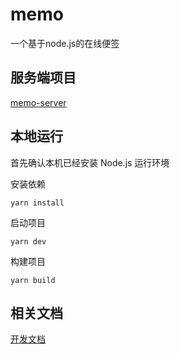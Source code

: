 # memo
一个基于node.js的在线便签
## 服务端项目
[memo-server](https://github.com/Hoofoo-WHU/memo-server)

## 本地运行

首先确认本机已经安装 Node.js 运行环境

安装依赖
```shell
yarn install
```

启动项目
```shell
yarn dev
```

构建项目
```
yarn build
```

## 相关文档
[开发文档](docs)